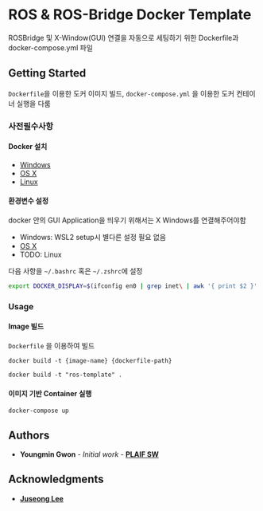 # ROS & ROS-Bridge Docker Template

ROSBridge 및 X-Window(GUI) 연결을 자동으로 세팅하기  위한 Dockerfile과 docker-compose.yml 파일

## Getting Started

`Dockerfile`을 이용한 도커 이미지 빌드, `docker-compose.yml` 을 이용한 도커 컨테이너 실행을 다룸

### 사전필수사항

#### Docker 설치

* [Windows](https://docs.docker.com/windows/started)
* [OS X](https://docs.docker.com/mac/started/)
* [Linux](https://docs.docker.com/linux/started/)

#### 환경변수 설정

docker 안의 GUI Application을 띄우기 위해서는 X Windows를 연결해주어야함

* Windows: WSL2 setup시 별다른 설정 필요 없음
* [OS X](https://github.com/youngmin-gwon/what-i-studied/blob/main/ros/setup-for-mac.md)
* TODO: Linux

다음 사항을 `~/.bashrc` 혹은 `~/.zshrc`에 설정
```bash
export DOCKER_DISPLAY=$(ifconfig en0 | grep inet\ | awk '{ print $2 }' | awk '{ print $1 ":0" }')

```

### Usage

#### Image 빌드

`Dockerfile` 을 이용하여 빌드

`docker build -t {image-name} {dockerfile-path}`

```shell
docker build -t "ros-template" .
```

#### 이미지 기반 Container 실행

```shell
docker-compose up
```

## Authors

* **Youngmin Gwon** - *Initial work* - **[PLAIF SW](https://github.com/plaif-sw)**


## Acknowledgments

* **[Juseong Lee](https://github.com/powerstrong)**
